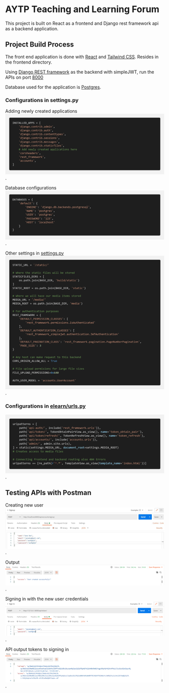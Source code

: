 # AYTP Teaching and Learning Forum

This project is built on React as a frontend and Django rest framework api as a backend application.

## Project Build Process

The front end application is done with [React](https://github.com/facebook/create-react-app) and [Tailwind CSS](https://tailwindcss.com/docs/guides/create-react-app).
Resides in the frontend directory.

Using [Django REST framework](https://www.django-rest-framework.org/topics/documenting-your-api/) as the backend with simpleJWT, run the APIs on port [8000](http://localhost:8000)

Database used for the application is [Postgres](https://www.enterprisedb.com/downloads/postgres-postgresql-downloads).

### Configurations in settings.py

Adding newly created applications
![](screenshots/installed_apps.png).

Database configurations
![](screenshots/database_config.png).

Other settings in [settings.py](elearn/settings.py)
![](screenshots/other_settings.png).

### Configurations in [elearn/urls.py](elearn/urls.py)
![](screenshots/urls_elearn.png).

## Testing APIs with Postman
Creating new user
![](screenshots/creating_user.JPG).

Output
![](screenshots/newuser_output.png).

Signing in with the new user credentials
![](screenshots/sign_in.png).

API output tokens to signing in
![](screenshots/api_signin_output.png).